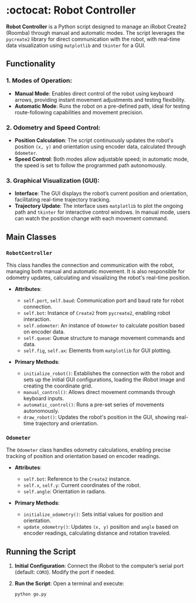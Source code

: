# :octocat: Robot Controller

**Robot Controller** is a Python script designed to manage an iRobot Create2 (Roomba) through manual and automatic modes. The script leverages the `pycreate2` library for direct communication with the robot, with real-time data visualization using `matplotlib` and `tkinter` for a GUI.

## Functionality

### 1. **Modes of Operation:**
   - **Manual Mode**: Enables direct control of the robot using keyboard arrows, providing instant movement adjustments and testing flexibility.
   - **Automatic Mode**: Runs the robot on a pre-defined path, ideal for testing route-following capabilities and movement precision.

### 2. **Odometry and Speed Control:**
   - **Position Calculation**: The script continuously updates the robot's position `(x, y)` and orientation using encoder data, calculated through `Odometer`.
   - **Speed Control**: Both modes allow adjustable speed; in automatic mode, the speed is set to follow the programmed path autonomously.

### 3. **Graphical Visualization (GUI):**
   - **Interface**: The GUI displays the robot’s current position and orientation, facilitating real-time trajectory tracking.
   - **Trajectory Update**: The interface uses `matplotlib` to plot the ongoing path and `tkinter` for interactive control windows. In manual mode, users can watch the position change with each movement command.

## Main Classes

### `RobotController`

This class handles the connection and communication with the robot, managing both manual and automatic movement. It is also responsible for odometry updates, calculating and visualizing the robot's real-time position.

   - **Attributes**:
     - `self.port`, `self.baud`: Communication port and baud rate for robot connection.
     - `self.bot`: Instance of `Create2` from `pycreate2`, enabling robot interaction.
     - `self.odometer`: An instance of `Odometer` to calculate position based on encoder data.
     - `self.queue`: Queue structure to manage movement commands and data.
     - `self.fig`, `self.ax`: Elements from `matplotlib` for GUI plotting.

   - **Primary Methods**:
     - `initialize_robot()`: Establishes the connection with the robot and sets up the initial GUI configurations, loading the iRobot image and creating the coordinate grid.
     - `manual_control()`: Allows direct movement commands through keyboard inputs.
     - `automatic_control()`: Runs a pre-set series of movements autonomously.
     - `draw_robot()`: Updates the robot's position in the GUI, showing real-time trajectory and orientation.

### `Odometer`

The `Odometer` class handles odometry calculations, enabling precise tracking of position and orientation based on encoder readings.

   - **Attributes**:
     - `self.bot`: Reference to the `Create2` instance.
     - `self.x`, `self.y`: Current coordinates of the robot.
     - `self.angle`: Orientation in radians.

   - **Primary Methods**:
     - `initialize_odometry()`: Sets initial values for position and orientation.
     - `update_odometry()`: Updates `(x, y)` position and `angle` based on encoder readings, calculating distance and rotation traveled.

## Running the Script

1. **Initial Configuration**: Connect the iRobot to the computer’s serial port (default: `COM3`). Modify the port if needed.

2. **Run the Script**: Open a terminal and execute:
   ```bash
   python go.py
